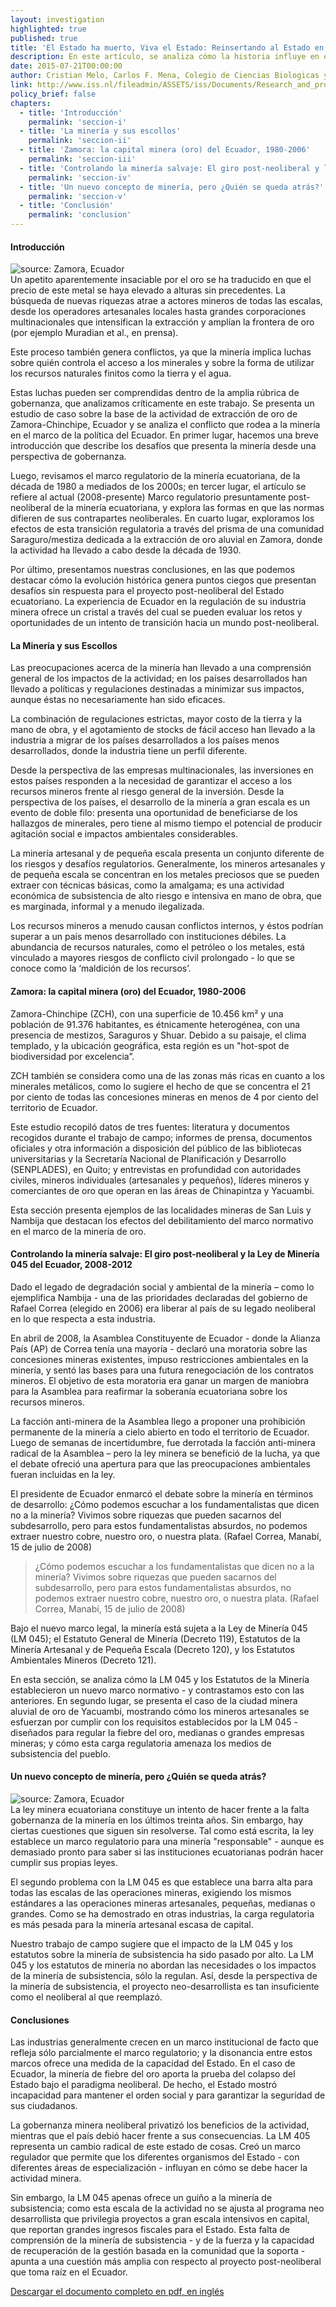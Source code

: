 ```yaml
---
layout: investigation
highlighted: true
published: true
title: 'El Estado ha muerto, Viva el Estado: Reinsertando al Estado en la industria extractiva de oro en Zamora-Chinchipe, Ecuador'
description: En este artículo, se analiza cómo la historia influye en el intento del régimen neo desarrollista de Ecuador en la regulación de la minería. Se realiza un análisis crítico de los marcos regulatorios neoliberales en comparación con el post-neoliberal. Además, se argumenta que las políticas post-neoliberales erróneamente aumentan la presencia del Estado en la economía como un sustituto a una regulación efectiva.
date: 2015-07-21T00:00:00
author: Cristian Melo, Carlos F. Mena, Colegio de Ciencias Biologicas y Ambientales, Universidad San Francisco de Quito; Murat Arsel, Lorenzo Pellegrini,  International Institute of Social Studies, Erasmus University Rotterdam
link: http://www.iss.nl/fileadmin/ASSETS/iss/Documents/Research_and_projects/PER/NEBE/The_State_is_dead__Long_Live_the_State_full_WP.pdf
policy_brief: false
chapters:
  - title: 'Introducción'
    permalink: 'seccion-i'
  - title: 'La minería y sus escollos'
    permalink: 'seccion-ii'
  - title: 'Zamora: la capital minera (oro) del Ecuador, 1980-2006'
    permalink: 'seccion-iii'
  - title: 'Controlando la minería salvaje: El giro post-neoliberal y la Ley de Minería 045 del Ecuador, 2008-2012'
    permalink: 'seccion-iv'
  - title: 'Un nuevo concepto de minería, pero ¿Quién se queda atrás?'
    permalink: 'seccion-v'
  - title: 'Conclusión'
    permalink: 'conclusion'
---
```


<a name="seccion-i"></a>

<div class="page-header">
  <h4>
    Introducción <span><a href="#seccion-i"><i class="fa fa-link"></i></a></span>
  </h4>
</div>
<div class="pull-right img-content">
  <img src="http://i.imgur.com/oztaTC8.png" title="source: Zamora, Ecuador"/>
</div>
Un apetito aparentemente insaciable por el oro se ha traducido en que el precio de este metal se haya elevado a alturas sin precedentes. La búsqueda de nuevas riquezas atrae a actores mineros de todas las escalas, desde los operadores artesanales locales hasta grandes corporaciones multinacionales que intensifican la extracción y amplían la frontera de oro (por ejemplo Muradian et al., en prensa).

Este proceso también genera conflictos, ya que la minería implica luchas sobre quién controla el acceso a los minerales y sobre la forma de utilizar los recursos naturales finitos como la tierra y el agua.

Estas luchas pueden ser comprendidas dentro de la amplia rúbrica de gobernanza, que analizamos críticamente en este trabajo. Se presenta un estudio de caso sobre la base de la actividad de extracción de oro de Zamora-Chinchipe, Ecuador y se analiza el conflicto que rodea a la minería en el marco de la política del Ecuador. En primer lugar, hacemos una breve introducción que describe los desafíos que presenta la minería desde una perspectiva de gobernanza.

Luego, revisamos el marco regulatorio de la minería ecuatoriana, de la década de 1980 a mediados de los 2000s; en tercer lugar, el artículo se refiere al actual (2008-presente) Marco regulatorio presuntamente post-neoliberal de la minería ecuatoriana, y explora las formas en que las normas difieren de sus contrapartes neoliberales. En cuarto lugar, exploramos los efectos de esta transición regulatoria a través del prisma de una comunidad Saraguro/mestiza dedicada a la extracción de oro aluvial en Zamora, donde la actividad ha llevado a cabo desde la década de 1930.

Por último, presentamos nuestras conclusiones, en las que podemos destacar cómo la evolución histórica genera puntos ciegos que presentan desafíos sin respuesta para el proyecto post-neoliberal del Estado ecuatoriano. La experiencia de Ecuador en la regulación de su industria minera ofrece un cristal a través del cual se pueden evaluar los retos y oportunidades de un intento de transición hacia un mundo post-neoliberal.


<a name="seccion-ii"></a>

<div class="page-header">
  <h4>
    La Minería y sus Escollos <span><a href="#seccion-ii"><i class="fa fa-link"></i></a></span>
  </h4>
</div>
Las preocupaciones acerca de la minería han llevado a una comprensión general de los impactos de la actividad; en los países desarrollados han llevado a políticas y regulaciones destinadas a minimizar sus impactos, aunque éstas no necesariamente han sido eficaces.

La combinación de regulaciones estrictas, mayor costo de la tierra y la mano de obra, y el agotamiento de stocks de fácil acceso han llevado a la industria a migrar de los países desarrollados a los países menos desarrollados, donde la industria tiene un perfil diferente.

Desde la perspectiva de las empresas multinacionales, las inversiones en estos países responden a la necesidad de garantizar el acceso a los recursos mineros frente al riesgo general de la inversión. Desde la perspectiva de los países, el desarrollo de la minería a gran escala es un evento de doble filo: presenta una oportunidad de beneficiarse de los hallazgos de minerales, pero tiene al mismo tiempo el potencial de producir agitación social e impactos ambientales considerables.

La minería artesanal y de pequeña escala presenta un conjunto diferente de los riesgos y desafíos regulatorios. Generalmente, los mineros artesanales y de pequeña escala se concentran en los metales preciosos que se pueden extraer con técnicas básicas, como la amalgama; es  una actividad económica de subsistencia de alto riesgo e intensiva en mano de obra, que es marginada, informal y a menudo ilegalizada.

Los recursos mineros a menudo causan conflictos internos, y éstos podrían superar a un país menos desarrollado con instituciones débiles. La abundancia de recursos naturales, como el petróleo o los metales, está vinculado a mayores riesgos de conflicto civil prolongado - lo que se conoce como la ‘maldición de los recursos’.

<a name="seccion-iii"></a>

<div class="page-header">
  <h4>
    Zamora: la capital minera (oro) del Ecuador, 1980-2006 <span><a href="#seccion-iii"><i class="fa fa-link"></i></a></span>
  </h4>
</div>
Zamora-Chinchipe (ZCH), con una superficie de 10.456 km² y una población de 91.376 habitantes, es étnicamente heterogénea, con una presencia de mestizos, Saraguros y Shuar. Debido a su paisaje, el clima templado, y la ubicación geográfica, esta región es un "hot-spot de biodiversidad por excelencia”.

ZCH también se considera como una de las zonas más ricas en cuanto a los minerales metálicos, como lo sugiere el hecho de que se concentra el 21 por ciento de todas las concesiones mineras en menos de 4 por ciento del territorio de Ecuador.

Este estudio recopiló datos de tres fuentes: literatura y documentos recogidos durante el trabajo de campo; informes de prensa, documentos oficiales y otra información a disposición del público de las bibliotecas universitarias y la Secretaría Nacional de Planificación y Desarrollo (SENPLADES), en Quito; y entrevistas en profundidad con autoridades civiles, mineros individuales (artesanales y pequeños), líderes mineros y comerciantes de oro que operan en las áreas de Chinapintza y Yacuambi.

Esta sección presenta ejemplos de las localidades mineras de San Luis y Nambija que destacan los efectos del debilitamiento del marco normativo en el marco de la minería de oro.

<a name="seccion-iv"></a>

<div class="page-header">
  <h4>
    Controlando la minería salvaje: El giro post-neoliberal y la Ley de Minería 045 del Ecuador, 2008-2012 <span><a href="#seccion-iv"><i class="fa fa-link"></i></a></span>
  </h4>
</div>
Dado el legado de degradación social y ambiental de la minería – como lo ejemplifica Nambija - una de las prioridades declaradas del gobierno de Rafael Correa (elegido en 2006) era liberar al país de su legado neoliberal en lo que respecta a esta industria.

En abril de 2008, la Asamblea Constituyente de Ecuador - donde la Alianza País (AP) de Correa tenía una mayoría - declaró una moratoria sobre las concesiones mineras existentes, impuso restricciones ambientales en la minería, y sentó las bases para una futura renegociación de los contratos mineros. El objetivo de esta moratoria era ganar un margen de maniobra para la Asamblea para reafirmar la soberanía ecuatoriana sobre los recursos mineros.

La facción anti-minera de la Asamblea llego a proponer una prohibición permanente de la minería a cielo abierto en todo el territorio de Ecuador. Luego de semanas de incertidumbre, fue derrotada la facción anti-minera radical de la Asamblea – pero la ley minera se benefició de la lucha, ya que el debate ofreció una apertura para que las preocupaciones ambientales fueran incluidas en la ley.

El presidente de Ecuador enmarcó el debate sobre la minería en términos de desarrollo: ¿Cómo podemos escuchar a los fundamentalistas que dicen no a la minería? Vivimos sobre riquezas que pueden sacarnos del subdesarrollo, pero para estos fundamentalistas absurdos, no podemos extraer nuestro cobre, nuestro oro, o nuestra plata. (Rafael Correa, Manabí, 15 de julio de 2008)

<blockquote>
  ¿Cómo podemos escuchar a los fundamentalistas que dicen no a la minería? Vivimos sobre riquezas que pueden sacarnos del subdesarrollo, pero para estos fundamentalistas absurdos, no podemos extraer nuestro cobre, nuestro oro, o nuestra plata. (Rafael Correa, Manabí, 15 de julio de 2008)
</blockquote>

Bajo el nuevo marco legal, la minería está sujeta a la Ley de Minería 045 (LM 045); el Estatuto General de Minería (Decreto 119), Estatutos de la Minería Artesanal y de Pequeña Escala (Decreto 120), y los Estatutos Ambientales Mineros (Decreto 121).

En esta sección, se analiza cómo la LM 045 y los Estatutos de la Minería establecieron un nuevo marco normativo - y contrastamos esto con las anteriores. En segundo lugar, se presenta el caso de la ciudad minera aluvial de oro de Yacuambi, mostrando cómo los mineros artesanales se esfuerzan por cumplir con los requisitos establecidos por la LM 045 - diseñados para regular la fiebre del oro, medianas o grandes empresas mineras; y cómo esta carga regulatoria amenaza los medios de subsistencia del pueblo.

<a name="seccion-v"></a>

<div class="page-header">
  <h4>
    Un nuevo concepto de minería, pero ¿Quién se queda atrás? <span><a href="#seccion-v"><i class="fa fa-link"></i></a></span>
  </h4>
</div>
<div class="pull-left img-content">
  <img src="http://i.imgur.com/oztaTC8.png" title="source: Zamora, Ecuador"/>
</div>
La ley minera ecuatoriana constituye un intento de hacer frente a la falta gobernanza de la minería en los últimos treinta años. Sin embargo, hay ciertas cuestiones que siguen sin resolverse. Tal como está escrita, la ley establece un marco regulatorio para una minería "responsable" - aunque es demasiado pronto para saber si las instituciones ecuatorianas podrán hacer cumplir sus propias leyes.

El segundo problema con la LM 045 es que establece una barra alta para todas las escalas de las operaciones mineras, exigiendo los mismos estándares a las operaciones mineras artesanales, pequeñas, medianas o grandes. Como se ha demostrado en otras industrias, la carga regulatoria es más pesada para la minería artesanal escasa de capital.

Nuestro trabajo de campo sugiere que el impacto de la LM 045 y los estatutos sobre la minería de subsistencia ha sido pasado por alto. La LM 045 y los estatutos de minería no abordan las necesidades o los impactos de la minería de subsistencia, sólo la regulan. Así, desde la perspectiva de la minería de subsistencia, el proyecto neo-desarrollista es tan insuficiente como el neoliberal al que reemplazó.

<a name="conclusion"></a>

<div class="page-header">
  <h4>
    Conclusiones <span><a href="#conclusion"><i class="fa fa-link"></i></a></span>
  </h4>
</div>

Las industrias generalmente crecen en un marco institucional de facto que refleja sólo parcialmente el marco regulatorio; y la disonancia entre estos marcos ofrece una medida de la capacidad del Estado. En el caso de Ecuador, la minería de fiebre del oro aporta la prueba del colapso del Estado bajo el paradigma neoliberal. De hecho, el Estado mostró incapacidad para mantener el orden social y para garantizar la seguridad de sus ciudadanos.

La gobernanza minera neoliberal privatizó los beneficios de la actividad, mientras que el país debió  hacer frente a sus consecuencias. La LM 405 representa un cambio radical de este estado de cosas. Creó un marco regulador que permite que los diferentes organismos del Estado - con diferentes áreas de especialización - influyan en cómo se debe hacer la actividad minera.

Sin embargo, la LM 045 apenas ofrece un guiño a la minería de subsistencia; como esta escala de la actividad no se ajusta al programa neo desarrollista que privilegia proyectos a gran escala intensivos en capital, que reportan grandes ingresos fiscales para el Estado. Esta falta de comprensión de la minería de subsistencia - y de la fuerza y la capacidad de recuperación de la gestión basada en la comunidad que la soporta - apunta a una cuestión más amplia con respecto al proyecto post-neoliberal que toma raíz en el Ecuador.

[Descargar el documento completo en pdf, en inglés](http://www.iss.nl/fileadmin/ASSETS/iss/Documents/Research_and_projects/PER/NEBE/The_State_is_dead__Long_Live_the_State_full_WP.pdf)
